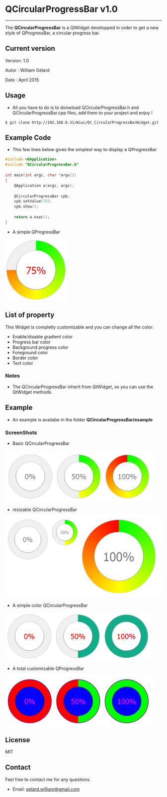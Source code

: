# QCircularProgressBar v1.0
----------------------------
The **QCircularProgressBar** is a QtWidget developped in order to get a new style of QProgressBar, a circular progress bar.


## Current version
Version: 1.0

Autor  : William Gélard

Date   : April 2015


## Usage
* All you have to do is to donwload QCircularProgressBar.h and QCircularProgressBar.cpp files, add them to your project and enjoy !

```
$ git clone http://192.168.0.31/Wiwi/Qt_CircularProgressBarWidget.git
```

## Example Code
* This few lines below gives the simplest way to display a QProgressBar

```cpp
#include <QApplication>
#include "QCircularProgressBar.h"

int main(int argc, char *argv[])
{
    QApplication a(argc, argv);

    QCircularProgressBar cpb;
    cpb.setValue(75);
    cpb.show();

    return a.exec();
}
```


* A simple QProgressBar

![alt text](screenshots/simple.PNG "A simple QProgessBar")

## List of property
This Widget is completly customizable and you can change all the color:
* Enable/disable gradient color
* Progress bar color
* Background progress color
* Foreground color
* Border color
* Text color

### Notes
* The QCircularProgressBar inherit from QtWidget, so you can use the QtWidget methods.

## Example
* An example is availabe in the folder **QCircularProgressBar/example**

### ScreenShots
* Basic QCircularProgressBar

![alt text](screenshots/basic.PNG "A basic QProgessBar")

* resizable QCircularProgressBar

![alt text](screenshots/resizable.PNG "A resizable QProgessBar")

* A simple color QCircularProgressBar

![alt text](screenshots/basicColor.PNG "A simple color QProgessBar")

* A total customizable QProgressBar

![alt text](screenshots/custom.PNG "Wow! That's awfull")

## License

MIT

## Contact
Feel free to contact me for any questions.
* Email: gelard.william@gmail.com